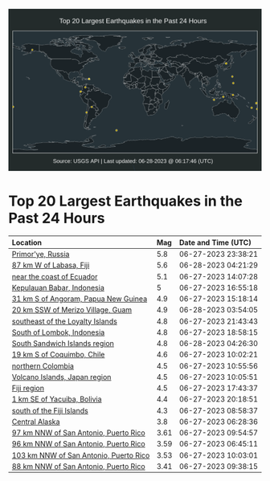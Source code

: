 ![Map](./map.png)

# Top 20 Largest Earthquakes in the Past 24 Hours

| Location | Mag | Date and Time (UTC) |
|:---|:---|:---|
| [Primor'ye, Russia](https://earthquake.usgs.gov/earthquakes/eventpage/us6000knj0) | 5.8 | 06-27-2023 23:38:21 |
| [87 km W of Labasa, Fiji](https://earthquake.usgs.gov/earthquakes/eventpage/us6000knjz) | 5.6 | 06-28-2023 04:21:29 |
| [near the coast of Ecuador](https://earthquake.usgs.gov/earthquakes/eventpage/us6000knee) | 5.1 | 06-27-2023 14:07:28 |
| [Kepulauan Babar, Indonesia](https://earthquake.usgs.gov/earthquakes/eventpage/us6000kngi) | 5 | 06-27-2023 16:55:18 |
| [31 km S of Angoram, Papua New Guinea](https://earthquake.usgs.gov/earthquakes/eventpage/us6000kneq) | 4.9 | 06-27-2023 15:18:14 |
| [20 km SSW of Merizo Village, Guam](https://earthquake.usgs.gov/earthquakes/eventpage/us6000knjq) | 4.9 | 06-28-2023 03:54:05 |
| [southeast of the Loyalty Islands](https://earthquake.usgs.gov/earthquakes/eventpage/us6000kni9) | 4.8 | 06-27-2023 21:43:43 |
| [South of Lombok, Indonesia](https://earthquake.usgs.gov/earthquakes/eventpage/us6000knh6) | 4.8 | 06-27-2023 18:58:15 |
| [South Sandwich Islands region](https://earthquake.usgs.gov/earthquakes/eventpage/us6000knk5) | 4.8 | 06-28-2023 04:26:30 |
| [19 km S of Coquimbo, Chile](https://earthquake.usgs.gov/earthquakes/eventpage/us6000knd9) | 4.6 | 06-27-2023 10:02:21 |
| [northern Colombia](https://earthquake.usgs.gov/earthquakes/eventpage/us6000kndk) | 4.5 | 06-27-2023 10:55:56 |
| [Volcano Islands, Japan region](https://earthquake.usgs.gov/earthquakes/eventpage/us6000kndi) | 4.5 | 06-27-2023 10:05:51 |
| [Fiji region](https://earthquake.usgs.gov/earthquakes/eventpage/us6000kngq) | 4.5 | 06-27-2023 17:43:37 |
| [1 km SE of Yacuiba, Bolivia](https://earthquake.usgs.gov/earthquakes/eventpage/us6000knhu) | 4.4 | 06-27-2023 20:18:51 |
| [south of the Fiji Islands](https://earthquake.usgs.gov/earthquakes/eventpage/us6000kncy) | 4.3 | 06-27-2023 08:58:37 |
| [Central Alaska](https://earthquake.usgs.gov/earthquakes/eventpage/ak02386hegbs) | 3.8 | 06-27-2023 06:28:36 |
| [97 km NNW of San Antonio, Puerto Rico](https://earthquake.usgs.gov/earthquakes/eventpage/pr2023178001) | 3.61 | 06-27-2023 09:54:57 |
| [96 km NNW of San Antonio, Puerto Rico](https://earthquake.usgs.gov/earthquakes/eventpage/pr2023178000) | 3.59 | 06-27-2023 06:45:11 |
| [103 km NNW of San Antonio, Puerto Rico](https://earthquake.usgs.gov/earthquakes/eventpage/pr2023178002) | 3.53 | 06-27-2023 10:03:01 |
| [88 km NNW of San Antonio, Puerto Rico](https://earthquake.usgs.gov/earthquakes/eventpage/pr71414833) | 3.41 | 06-27-2023 09:38:15 |

